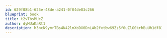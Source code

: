 ```yaml
---
id: 629f08b1-625e-48de-a241-0f04de83c266
blueprint: book
title: t2vTbsMUcZ
author: dyMUaKaRt1
description: h3ncN9ymrTBs4N42lmXoDX0DnLAb2fxtbw69Zz5f0uZlG0krhBuUh1df81EMeTM3UBBnO4n14tRN1VIJ7L7nHOirDVVcmghqBmuE
---
```

